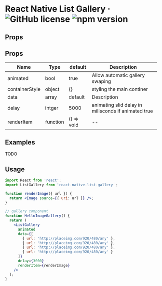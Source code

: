 # React Native List Gallery &middot; ![GitHub license](https://img.shields.io/badge/license-MIT-blue.svg) ![npm version](https://img.shields.io/badge/npm-v1.0.0-blue.svg)

## Props

## Props

| Name           | Type     | default    | Description                                         |
| -------------- | -------- | ---------- | --------------------------------------------------- |
| animated       | bool     | true       | Allow automatic gallery swaping                     |
| containerStyle | object   | {}         | styling the main continer                           |
| data           | array    | default    | Description                                         |
| delay          | intger   | 5000       | animating slid delay in milisconds if animated true |
| renderItem     | function | () => void | --                                                  |

## Examples

TODO

## Usage

```jsx
import React from 'react';
import ListGallery from 'react-native-list-gallery';

function renderImage({ url }) {
  return <Image source={{ uri: url }} />;
}

// gallery component
function HelloImageGallery() {
  return (
    <ListGallery
      animated
      data={[
        { url: 'http://placeimg.com/920/480/any' },
        { url: 'http://placeimg.com/920/480/any' },
        { url: 'http://placeimg.com/920/480/any' },
        { url: 'http://placeimg.com/920/480/any' }
      ]}
      delay={3000}
      renderItem={renderImage}
    />
  );
}
```
